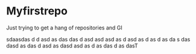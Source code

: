 # Myfirstrepo
Just trying to get a hang of repositories and GI

sdaasdas
d
d
asd
as
das
das
d
asd
asd
asd
as
d
asd
as
d
as
d
as
da
s
das
dasd
as
das
d
asd
as
dasd
asd
as
d
as
das
d
as
dasT
